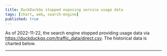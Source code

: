 ```yaml
---
title: DuckDuckGo stopped exposing service usage data
tags: [chart, web, search-engine]
published: true
---
```


As of 2022-11-22, the search engine stopped providing usage data via https://duckduckgo.com/traffic_data/direct.csv. The historical data is charted below.

<hr>

<div id="chart-ddg-daily-queries"><div>

<script type="module" src="/assets/js/ddg-daily-queries-chart.mjs" />